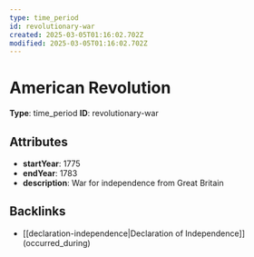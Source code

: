 ```yaml
---
type: time_period
id: revolutionary-war
created: 2025-03-05T01:16:02.702Z
modified: 2025-03-05T01:16:02.702Z
---
```


# American Revolution

**Type**: time_period
**ID**: revolutionary-war

## Attributes

- **startYear**: 1775
- **endYear**: 1783
- **description**: War for independence from Great Britain

## Backlinks

- [[declaration-independence|Declaration of Independence]] (occurred_during)

